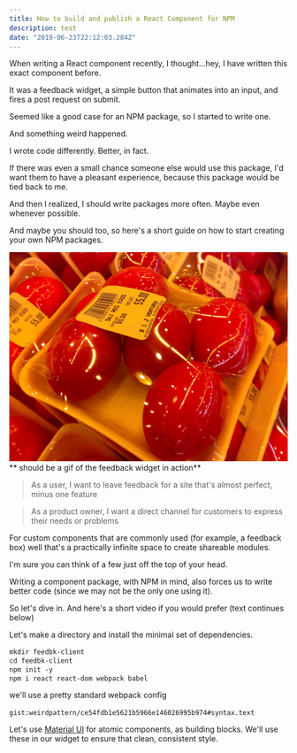 ```yaml
---
title: How to build and publish a React Component for NPM
description: test
date: "2019-06-23T22:12:03.284Z"
---
```


When writing a React component recently, I thought...hey, I have written this exact component before.

It was a feedback widget, a simple button that animates into an input, and fires a post request on submit.

Seemed like a good case for an NPM package, so I started to write one. 

And something weird happened.

I wrote code differently. Better, in fact.

If there was even a small chance someone else would use this package, I'd want them to have a pleasant experience, because this package would be tied back to me.

And then I realized, I should write packages more often. Maybe even whenever possible. 

And maybe you should too, so here's a short guide on how to start creating your own NPM packages.

![Chinese Salty Egg](./salty_egg.jpg)
** should be a gif of the feedback widget in action**

> As a user, I want to leave feedback for a site that's almost perfect, minus one feature

> As a product owner, I want a direct channel for customers to express their needs or problems

For custom components that are commonly used (for example, a feedback box) well that's a practically infinite space to create shareable modules. 

I'm sure you can think of a few just off the top of your head. 

Writing a component package, with NPM in mind, also forces us to write better code (since we may not be the only one using it).

So let's dive in. And here's a short video if you would prefer (text continues below)

Let's make a directory and install the minimal set of dependencies.

```
mkdir feedbk-client
cd feedbk-client
npm init -y
npm i react react-dom webpack babel
```

we'll use a pretty standard webpack config

`gist:weirdpattern/ce54fdb1e5621b5966e146026995b974#syntax.text`

Let's use [Material UI](http://material-ui.com) for atomic components, as building blocks. We'll use these in our widget to ensure that clean, consistent style.

```

```